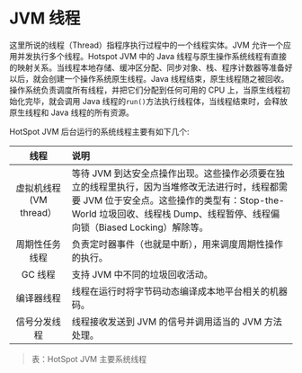 # JVM 线程

这里所说的线程（Thread）指程序执行过程中的一个线程实体。JVM 允许一个应用并发执行多个线程。Hotspot JVM 中的 Java 线程与原生操作系统线程有直接的映射关系。当线程本地存储、缓冲区分配、同步对象、栈、程序计数器等准备好以后，就会创建一个操作系统原生线程。Java 线程结束，原生线程随之被回收。操作系统负责调度所有线程，并把它们分配到任何可用的 CPU 上，当原生线程初始化完毕，就会调用 Java 线程的`run()`方法执行线程体，当线程结束时，会释放原生线程和 Java 线程的所有资源。

HotSpot JVM 后台运行的系统线程主要有如下几个:

| 线程   | 说明  |
| :----: | :---- |
| 虚拟机线程 (VM thread） | 等待 JVM 到达安全点操作出现。这些操作必须要在独立的线程里执行，因为当堆修改无法进行时，线程都需要 JVM 位于安全点。这些操作的类型有：Stop-the-World 垃圾回收、线程栈 Dump、线程暂停、线程偏向锁（Biased Locking）解除等。 |
| 周期性任务线程 | 负责定时器事件（也就是中断），用来调度周期性操作的执行。 |
| GC 线程 | 支持 JVM 中不同的垃圾回收活动。 |
| 编译器线程 | 线程在运行时将字节码动态编译成本地平台相关的机器码。 |
| 信号分发线程 | 线程接收发送到 JVM 的信号并调用适当的 JVM 方法处理。 |

> 表：HotSpot JVM 主要系统线程

<!-- EOF -->
